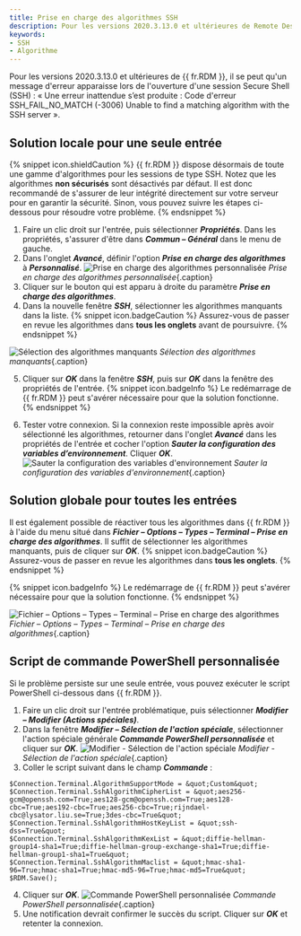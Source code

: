 ```yaml
---
title: Prise en charge des algorithmes SSH
description: Pour les versions 2020.3.13.0 et ultérieures de Remote Desktop Manager, il se peut qu’un message d’erreur apparaisse lors de l’ouverture d’une session Secure Shell (SSH).
keywords:
- SSH
- Algorithme
---
```

Pour les versions 2020.3.13.0 et ultérieures de {{ fr.RDM }}, il se peut qu'un message d'erreur apparaisse lors de l'ouverture d'une session Secure Shell (SSH) : « Une erreur inattendue s’est produite : Code d'erreur SSH_FAIL_NO_MATCH (-3006) Unable to find a matching algorithm with the SSH server ». 
## Solution locale pour une seule entrée 
{% snippet icon.shieldCaution %} 
{{ fr.RDM }} dispose désormais de toute une gamme d'algorithmes pour les sessions de type SSH. Notez que les algorithmes **non sécurisés** sont désactivés par défaut. Il est donc recommandé de s'assurer de leur intégrité directement sur votre serveur pour en garantir la sécurité. Sinon, vous pouvez suivre les étapes ci-dessous pour résoudre votre problème. 
{% endsnippet %}
 
1. Faire un clic droit sur l'entrée, puis sélectionner ***Propriétés***. Dans les propriétés, s'assurer d'être dans ***Commun – Général*** dans le menu de gauche. 
1. Dans l'onglet ***Avancé***, définir l'option ***Prise en charge des algorithmes*** à ***Personnalisé***. 
![Prise en charge des algorithmes personnalisée](/img/fr/kb/KB2038.png) 
*Prise en charge des algorithmes personnalisée*{.caption} 
1. Cliquer sur le bouton qui est apparu à droite du paramètre ***Prise en charge des algorithmes***. 
1. Dans la nouvelle fenêtre ***SSH***, sélectionner les algorithmes manquants dans la liste. 
{% snippet icon.badgeCaution %} 
Assurez-vous de passer en revue les algorithmes dans **tous les onglets** avant de poursuivre. 
{% endsnippet %}
 
![Sélection des algorithmes manquants](/img/fr/kb/KB2039.png) 
*Sélection des algorithmes manquants*{.caption}  

5. Cliquer sur ***OK*** dans la fenêtre ***SSH***, puis sur ***OK*** dans la fenêtre des propriétés de l'entrée. 
{% snippet icon.badgeInfo %} 
Le redémarrage de {{ fr.RDM }} peut s'avérer nécessaire pour que la solution fonctionne. 
{% endsnippet %}
 
6. Tester votre connexion. Si la connexion reste impossible après avoir sélectionné les algorithmes, retourner dans l'onglet ***Avancé*** dans les propriétés de l'entrée et cocher l'option ***Sauter la configuration des variables d’environnement***. Cliquer ***OK***. 
![Sauter la configuration des variables d'environnement](/img/fr/kb/KB2040.png) 
*Sauter la configuration des variables d'environnement*{.caption} 
## Solution globale pour toutes les entrées 
Il est également possible de réactiver tous les algorithmes dans {{ fr.RDM }} à l'aide du menu situé dans ***Fichier – Options – Types – Terminal – Prise en charge des algorithmes***. Il suffit de sélectionner les algorithmes manquants, puis de cliquer sur ***OK***. 
{% snippet icon.badgeCaution %} 
Assurez-vous de passer en revue les algorithmes dans **tous les onglets**. 
{% endsnippet %}
 
{% snippet icon.badgeInfo %} 
Le redémarrage de {{ fr.RDM }} peut s'avérer nécessaire pour que la solution fonctionne. 
{% endsnippet %}
 
![Fichier – Options – Types – Terminal – Prise en charge des algorithmes](/img/fr/kb/KB2041.png) 
*Fichier – Options – Types – Terminal – Prise en charge des algorithmes*{.caption} 
 
## Script de commande PowerShell personnalisée 
Si le problème persiste sur une seule entrée, vous pouvez exécuter le script PowerShell ci-dessous dans {{ fr.RDM }}. 
1. Faire un clic droit sur l'entrée problématique, puis sélectionner ***Modifier – Modifier (Actions spéciales)***. 
1. Dans la fenêtre ***Modifier – Sélection de l'action spéciale***, sélectionner l'action spéciale générale ***Commande PowerShell personnalisée*** et cliquer sur ***OK***. 
![Modifier - Sélection de l'action spéciale](/img/fr/kb/KB2074.png) 
*Modifier - Sélection de l'action spéciale*{.caption} 
1. Coller le script suivant dans le champ ***Commande*** : 
```
$Connection.Terminal.AlgorithmSupportMode = &quot;Custom&quot; 
$Connection.Terminal.SshAlgorithmCipherList = &quot;aes256-gcm@openssh.com=True;aes128-gcm@openssh.com=True;aes128-cbc=True;aes192-cbc=True;aes256-cbc=True;rijndael-cbc@lysator.liu.se=True;3des-cbc=True&quot; 
$Connection.Terminal.SshAlgorithmHostKeyList = &quot;ssh-dss=True&quot; 
$Connection.Terminal.SshAlgorithmKexList = &quot;diffie-hellman-group14-sha1=True;diffie-hellman-group-exchange-sha1=True;diffie-hellman-group1-sha1=True&quot; 
$Connection.Terminal.SshAlgorithmMaclist = &quot;hmac-sha1-96=True;hmac-sha1=True;hmac-md5-96=True;hmac-md5=True&quot; 
$RDM.Save(); 
```
4. Cliquer sur ***OK***. 
![Commande PowerShell personnalisée](/img/fr/kb/KB2042.png) 
*Commande PowerShell personnalisée*{.caption} 
1. Une notification devrait confirmer le succès du script. Cliquer sur ***OK*** et retenter la connexion. 

